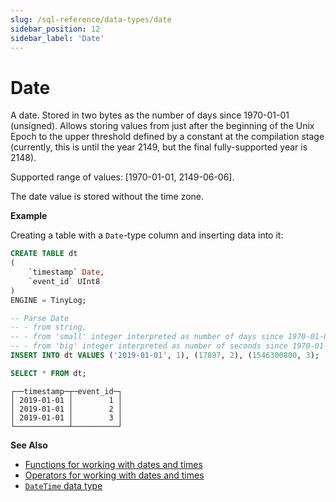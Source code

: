```yaml
---
slug: /sql-reference/data-types/date
sidebar_position: 12
sidebar_label: 'Date'
---
```


# Date

A date. Stored in two bytes as the number of days since 1970-01-01 (unsigned). Allows storing values from just after the beginning of the Unix Epoch to the upper threshold defined by a constant at the compilation stage (currently, this is until the year 2149, but the final fully-supported year is 2148).

Supported range of values: \[1970-01-01, 2149-06-06\].

The date value is stored without the time zone.

**Example**

Creating a table with a `Date`-type column and inserting data into it:

``` sql
CREATE TABLE dt
(
    `timestamp` Date,
    `event_id` UInt8
)
ENGINE = TinyLog;
```

``` sql
-- Parse Date
-- - from string,
-- - from 'small' integer interpreted as number of days since 1970-01-01, and
-- - from 'big' integer interpreted as number of seconds since 1970-01-01.
INSERT INTO dt VALUES ('2019-01-01', 1), (17897, 2), (1546300800, 3);

SELECT * FROM dt;
```

``` text
┌──timestamp─┬─event_id─┐
│ 2019-01-01 │        1 │
│ 2019-01-01 │        2 │
│ 2019-01-01 │        3 │
└────────────┴──────────┘
```

**See Also**

- [Functions for working with dates and times](../../sql-reference/functions/date-time-functions.md)
- [Operators for working with dates and times](../../sql-reference/operators#operators-for-working-with-dates-and-times)
- [`DateTime` data type](../../sql-reference/data-types/datetime.md)

